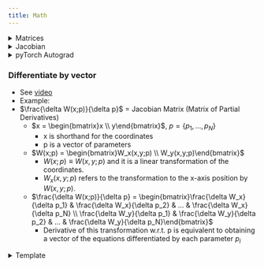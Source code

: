 ```yaml
---
title: Math
---
```


<details><summary>Matrices</summary><p>

* Converting a linear function into a matrix
  * If we have set of linear equations that follow the same equation pattern, we call it a **system of linear equations** which we can represent as a matrix
    * https://www.varsitytutors.com/hotmath/hotmath_help/topics/solving-systems-of-linear-equations-using-matrices
    * http://math.mit.edu/~gs/linearalgebra/ila0403.pdf
  * Given your equations, map it to Ax = b or [Ax|b]: 
    * Identify your "data", or the variables that are unique per equation (represented by matrix A)
    * Identify the variables that remain constant regardless of the equation index (represented by matrix x)
    * Identify the single value (unique to each equation) the equation equates to (represented by matrix b) that is not tied to a constant.
  * Let i be the ith equation of the line equation above
  * General Method:
    * Given an Equation: (DATA VARIABLES MULTIPLYING CONSTANTS) + (CONSTANTS WITHOUT DATA VARIABLES) = (SINGLE VALUE)
      * Merge the (CONSTANTS WITHOUT DATA VARIABLES) into (DATA VARIABLES MULTIPLYING CONSTANTS) by setting the data variables to 1 for such instances
        * If you have multiple of such constants, you can potentially merge them into a single constant
      * Let N_e = # of eqns, N_c = # of constants, N_v = # of data variables
      * Matrix A: [N_e x N_v] matrix containing all the data variables for every row
      * Matrix x: [N_c x 1] vector containing all constants as a variable
      * Matrix b: [N_e x 1] vector of single values
  * Example 1: Equation y = ax + c. We can rearrange this to Ax + By = C.
    * Matrix A: Each row is [x_i, y_i] (as they are variables unique to the equation)
    * Matrix x: [A, B]^T (the multipliers of the points x and y are substituted into the system of equations as a constant)
    * Matrix b: Each row is [C_i] (as this is the single value that is unique to each eqn that it equates to)
  * Example 2: Equation (x - x_0)^2 + (y - y_0)^2 = r^2
    * x, y = coordinates of point (on the circle)
    * x_0, y_0 = coordinates of center of circle
    * r = radius
    * Expansion: x^2 - x_0^2 - 2x_0*x + y^2 - y_0^2 - 2y_0*y = r^2
      * Rearrange: (-2x_0*x -2y_0*y) + (x_0^2 + y_0^2 - r^2) = -y^2 -x^2
      * In this case, x and y are data; they are specific to each equation
      * x_0, y_0 and r are going to be the same if we're referring to the same circle.
      * Here we can see x^2 and y^2 are not tied to constants, thus they are the unique value
      * Ax|b: (after cleaning up the negative signs)
        * A_i: [x, y, 1]
        * x: [x_0, y_0, c]^T, where c = r^2 -x_0^2 -y_0^2
        * b: [y^2, x^2]
      * https://math.stackexchange.com/questions/2110244/least-squares-method-to-find-radius-of-a-circle
      * https://math.stackexchange.com/questions/214661/circle-least-squares-fit
* The Matrix Cookbook
  * https://www.math.uwaterloo.ca/~hwolkowi/matrixcookbook.pdf
  
</p></details>

<details><summary>Jacobian</summary><p>

* Related topics:
  * Derivative of Multivariable functions
  * [pyTorch Autograd](https://pytorch.org/tutorials/beginner/blitz/autograd_tutorial.html)
    * Jacobian-vector product is just talking about the Jacobian matrix multiplied by a vector

* Pre-req: 
  * [Linear Transformations in matrix](https://www.khanacademy.org/math/multivariable-calculus/multivariable-derivatives/jacobian/v/jacobian-prerequisite-knowledge)
    * i.e. Representing a basis as a matrix and how it works
    * e.g. [a, b; c, d] [x, y]^T = [(a+c)x, (b+d)y]^T where (a+c)x and (b+d)y are the x and y coordinates with f1(x,y) and f2(x,y) as the basis (2D basis and linear transformation)
    * Note that [x,y]^T can become f([x,y]^T); that is, [f1(x,y), f2(x,y)]^T e.g. [x+sin(y), y+sin(x)]^T which isn't linear (but linear on a local scale; think of integration)
  * [Determinant w.r.t. Linear Transformations](https://www.khanacademy.org/math/multivariable-calculus/multivariable-derivatives/jacobian/v/the-jacobian-determinant)
    * See 1:08 
      * "Think of the determinant has how much this transformation stretches or squishes space"
      * It gets stretched out by a factor of the determinant
      * e.g. determinant = 6, Any area will get stretched out by a factor of 6

* [Local Linearity of a multivariable function](https://www.khanacademy.org/math/multivariable-calculus/multivariable-derivatives/jacobian/v/local-linearity-for-a-multivariable-function)
  * See: 4:20
  * Looking around some specific point x0 and y0, there should be some kind of really-zoomed-in **locally linear** transformation (represented by a 2x2 matrix i.e. the **Jacobian Matrix**) that represents the transformation performed by a much more complicated function

* [Jacobian Matrix]
  * See 1:07 - 2:21
  * [df1/dx, df1/dy; df2/dx, df2/dy] (See 6:13)
  * If you understand local linearity, the Jacobian Matrix just represents what a transformation looks like when you zoom in near a specific point s.t. it becomes a linear transformation

* [Jacobian Determinant]
  * See 8:31 (and talk about determinant above)
  * "Look at a tiny local neighbourhood around a point and see if the transformation stretches or squishes that region"

</p></details>

<details><summary>pyTorch Autograd</summary><p>

* https://www.youtube.com/watch?v=MswxJw-8PvE
  * Explains the autograd system 
  * 2:46: backward pass, 3:37 for more complicated scenario
  * Why do we need the gradients of each tensor?
    * https://stackoverflow.com/a/47026836 by jdhao
      * Neural network use loss (scalar) to assess how well the network has learned. 
      * In order to update the parameters of the network, we need to calculate the gradient of loss w.r.t to the parameters, which is actually leaf node in the computation graph (by the way, these parameters are mostly the weight and bias of various layers).
      * According to chain rule, in order to calculate gradient of loss w.r.t to a leaf node, we can compute derivative of loss w.r.t some intermediate variable, and gradient of intermediate variable w.r.t to the leaf variable, do a dot product and sum all these up.
        * Concrete example on this chain rule application: https://blog.paperspace.com/pytorch-101-understanding-graphs-and-automatic-differentiation/
      * The gradient arguments of a Variable's backward() method is used to calculate a weighted sum of each element of a Variable w.r.t the leaf Variable. These weight is just the derivate of final loss w.r.t each element of the intermediate variable.
* References
  * https://www.kaggle.com/residentmario/pytorch-autograd-explained

</p></details>

### Differentiate by vector
* See [video](https://www.youtube.com/watch?v=iWxY7VdcSH8)
* Example:
* $\frac{\delta W(x;p)}{\delta p}$ = Jacobian Matrix (Matrix of Partial Derivatives)
  * $x = \begin{bmatrix}x \\ y\end{bmatrix}$, $p=\{p_1,...,p_N\}$
    * x is shorthand for the coordinates
    * p is a vector of parameters
  * $W(x;p) = \begin{bmatrix}W_x(x,y;p) \\ W_y(x,y;p)\end{bmatrix}$
    * $W(x;p)\equiv W(x,y;p)$ and it is a linear transformation of the coordinates.
    * $W_x(x,y;p)$ refers to the transformation to the x-axis position by $W(x,y;p)$.
  * $\frac{\delta W(x;p)}{\delta p} = \begin{bmatrix}\frac{\delta W_x}{\delta p_1} & \frac{\delta W_x}{\delta p_2} & ... & \frac{\delta W_x}{\delta p_N} \\ \frac{\delta W_y}{\delta p_1} & \frac{\delta W_y}{\delta p_2} & ... & \frac{\delta W_y}{\delta p_N}\end{bmatrix}$
    * Derivative of this transformation w.r.t. p is equivalent to obtaining a vector of the equations differentiated by each parameter $p_i$

<details><summary>Template</summary><p>
</p></details>